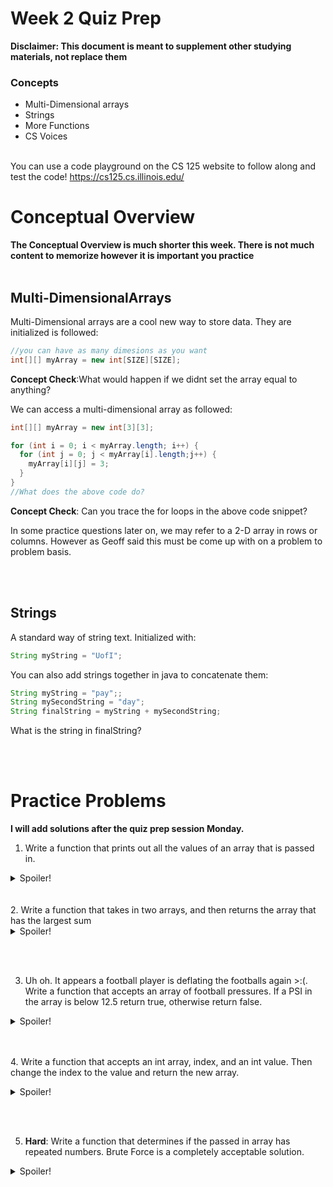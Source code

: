 # Week 2 Quiz Prep
**Disclaimer: This document is meant to supplement other studying materials, not replace them**<br>

### Concepts
   * Multi-Dimensional arrays
   * Strings
   * More Functions
   * CS Voices
   <br></br>
   
   You can use a code playground on the CS 125 website to follow along and test the code! https://cs125.cs.illinois.edu/
   

# Conceptual Overview
**The Conceptual Overview is much shorter this week. There is not much content to memorize however it is important you practice**
<br></br>
## Multi-DimensionalArrays
Multi-Dimensional arrays are a cool new way to store data. They are initialized is followed:
```Java
//you can have as many dimesions as you want
int[][] myArray = new int[SIZE][SIZE];
```
**Concept Check**:What would happen if we didnt set the array equal to anything?

We can access a multi-dimensional array as followed:
```Java
int[][] myArray = new int[3][3];

for (int i = 0; i < myArray.length; i++) {
  for (int j = 0; j < myArray[i].length;j++) {
    myArray[i][j] = 3;
  }
}
//What does the above code do?
```
**Concept Check**: Can you trace the for loops in the above code snippet?

In some practice questions later on, we may refer to a 2-D array in rows or columns. However as Geoff said this must be come up with on a problem to problem basis.

  <br></br>
  ## Strings
  A standard way of string text. Initialized with:
  ```java
  String myString = "UofI";
  ```
  You can also add strings together in java to concatenate them:
  ```java
  String myString = "pay";;
  String mySecondString = "day";
  String finalString = myString + mySecondString;
  ```
  What is the string in finalString?
  

 <br></br>
 # Practice Problems
 **I will add solutions after the quiz prep session Monday.**
 
 1. Write a function that prints out all the values of an array that is passed in.
 <details>
	<summary>Spoiler!</summary>
	
```java
	void printArray(int[] a) {
	  for (int i : a) {
           System.out.println(i);
 	  }
  
	}
	
```
</details>
   <br></br>
2. Write a function that takes in two arrays, and then returns the array that has the largest sum
 <details>
	<summary>Spoiler!</summary>
	
```java
	int[] returnLargestSum(int[] one, int[] two) {
  	  int sumOne = 0;
  	  int sumTwo = 0;
  
  	  for (int i : one) {
    		sumOne += i;
  	  }
  	  for (int i = 0; i < two.length; i++) {
    		sumTwo += two[i];
 	  }
  
  	  if (sumOne > sumTwo) {
    		return one;
  	  } else {
    	       return two;
  	  }
	}
	
```
</details>

  <br></br>
  
3. Uh oh. It appears a football player is deflating the footballs again >:(. Write a function that accepts an array of football pressures. If a PSI in the array is below 12.5 return true, otherwise return false.
 <details>
	<summary>Spoiler!</summary>
	
```java
	boolean bradyDetector(double[] one) {
 	  for (double i : one) {
    	    if (i < 12.5) {
     	      return true;
    	    }
  	  }
  
  	return false;
	}

	
```
</details>


   <br></br>
4. Write a function that accepts an int array, index, and an int value. Then change the index to the value and return the new array.
 <details>
	<summary>Spoiler!</summary>
	
```java
	int[] changeValue(int[] myArray, int index, int value) {
  	   myArray[index] = value;
  	   return myArray;
	}


	
```
</details>

  <br></br>

5. **Hard**: Write a function that determines if the passed in array has repeated numbers. Brute Force is a completely acceptable solution.

 <details>
	<summary>Spoiler!</summary>
	
```java
	boolean areThereRepeats(int[] passedIn) {
  	   for (int i = 0; i < passedIn.length; i++) {
    		for (int j = 0; j < passedIn.length; j++) {
      		  if (i != j) {
        
        	     if (passedIn[i] == passedIn[j]) {
                        return true;
       		     }
      		  }
    		}
  	     }
 	   return false;
	}


	
```
</details>

  <br></br>


  
  


